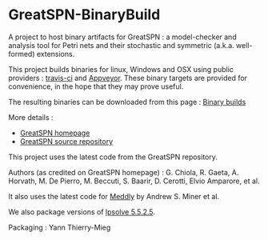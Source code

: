 # GreatSPN-BinaryBuild

A project to host binary artifacts for GreatSPN : a model-checker and analysis tool for Petri nets and their stochastic and symmetric (a.k.a. well-formed) extensions.
 
This project builds binaries for linux, Windows and OSX using public providers : [travis-ci](https://travis-ci.org/) and [Appveyor](https://www.appveyor.com/).  These binary targets are provided for convenience, in the hope that they may prove useful.

The resulting binaries can be downloaded from this page : [Binary builds](https://lip6.github.io/GreatSPN-BinaryBuild/)

More details :
* [GreatSPN homepage](http://www.di.unito.it/~greatspn/index.html) 
* [GreatSPN source repository](https://github.com/greatspn/SOURCES)

This project uses the latest code from the GreatSPN repository. 

Authors (as credited on GreatSPN homepage) :  G. Chiola, R. Gaeta, A. Horvath, M. De Pierro, M. Beccuti, S. Baarir, D. Cerotti, Elvio Amparore, et al.

It also uses the latest code for [Meddly](https://github.com/asminer/meddly) by Andrew S. Miner et al.

We also package versions of [lpsolve 5.5.2.5](https://sourceforge.net/projects/lpsolve/).

Packaging : Yann Thierry-Mieg
